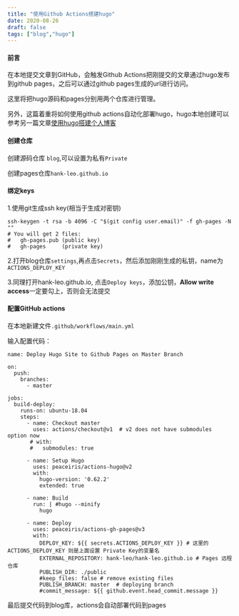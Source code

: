```yaml
---
title: "使用Github Actions搭建hugo"
date: 2020-08-26
draft: false
tags: ["blog","hugo"]
---
```


#### 前言
在本地提交文章到GitHub，会触发Github Actions把刚提交的文章通过hugo发布到github pages，之后可以通过github pages生成的url进行访问。

这里将把hugo源码和pages分别用两个仓库进行管理。

另外，这篇着重将如何使用github actions自动化部署hugo，hugo本地创建可以参考另一篇文章[使用hugo搭建个人博客](https://hank-leo.github.io/post/blog/使用hugo搭建个人博客/)

#### 创建仓库
创建源码仓库 `blog`,可以设置为私有`Private`

创建pages仓库`hank-leo.github.io`

#### 绑定keys

1.使用git生成ssh key(相当于生成对密钥)

```
ssh-keygen -t rsa -b 4096 -C "$(git config user.email)" -f gh-pages -N ""
# You will get 2 files:
#   gh-pages.pub (public key)
#   gh-pages     (private key)
```

2.打开blog仓库`settings`,再点击`Secrets`，然后添加刚刚生成的私钥，name为`ACTIONS_DEPLOY_KEY`

3.同理打开hank-leo.github.io, 点击`Deploy keys`，添加公钥，**Allow write access**一定要勾上，否则会无法提交

#### 配置GitHub actions

在本地新建文件`.github/workflows/main.yml`

输入配置代码：
```
name: Deploy Hugo Site to Github Pages on Master Branch

on:
  push:
    branches:
      - master

jobs:
  build-deploy:
    runs-on: ubuntu-18.04
    steps:
      - name: Checkout master
        uses: actions/checkout@v1  # v2 does not have submodules option now
       # with:
       #   submodules: true

      - name: Setup Hugo
        uses: peaceiris/actions-hugo@v2
        with:
          hugo-version: '0.62.2'
          extended: true

      - name: Build
        run: | #hugo --minify
          hugo

      - name: Deploy
        uses: peaceiris/actions-gh-pages@v3
        with:
          DEPLOY_KEY: ${{ secrets.ACTIONS_DEPLOY_KEY }} # 这里的 ACTIONS_DEPLOY_KEY 则是上面设置 Private Key的变量名
          EXTERNAL_REPOSITORY: hank-leo/hank-leo.github.io # Pages 远程仓库 
          PUBLISH_DIR: ./public
          #keep_files: false # remove existing files
          PUBLISH_BRANCH: master  # deploying branch
          #commit_message: ${{ github.event.head_commit.message }}
```

最后提交代码到blog库，actions会自动部署代码到pages